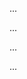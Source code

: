 <panel type="danger" header=":trophy: Can communicate with a remote repo :star:" expandable expanded no-close>

<panel type="danger" header=":trophy: Can clone a remote repo :star:" expandable>
  <include src="../../book/gitAndGithub/clone/full.md" />
  <panel header=":dart: Evidence" expanded>

...

  </panel>
</panel>

<panel type="danger" header=":trophy: Can explain remote repositories :star:" expandable>
  <include src="../../book/revisionControl/remoteRepositories/full.md" />
  <panel header=":dart: Evidence" expanded>

...

  </panel>
</panel>

<panel type="danger" header=":trophy: Can pull changes from a repo :star:" expandable>
  <include src="../../book/gitAndGithub/pull/full.md" />
  <panel header=":dart: Evidence" expanded>

...

  </panel>
</panel>

<panel type="danger" header=":trophy: Can push to a remote repo :star:" expandable>
  <include src="../../book/gitAndGithub/push/full.md" />
  <panel header=":dart: Evidence" expanded>

...

  </panel>
</panel>

</panel>
